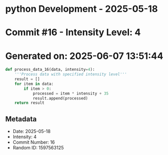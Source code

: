 ﻿# python Development - 2025-05-18
# Commit #16 - Intensity Level: 4
# Generated on: 2025-06-07 13:51:44
```python
def process_data_16(data, intensity=4):
    '''Process data with specified intensity level'''
    result = []
    for item in data:
        if item > 0:
            processed = item * intensity + 35
            result.append(processed)
    return result
```
## Metadata
- Date: 2025-05-18
- Intensity: 4
- Commit Number: 16
- Random ID: 1597563125
